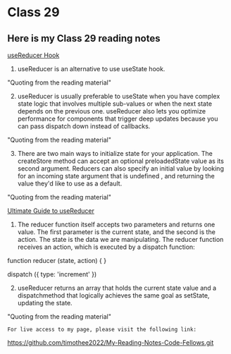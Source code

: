 # Class 29

## Here is my Class 29 reading notes

[useReducer Hook](https://reactjs.org/docs/hooks-reference.html#usereducer)

1. useReducer is an alternative to use useState hook.

"Quoting from the reading material"

2. useReducer is usually preferable to useState when you have complex state logic that involves multiple sub-values or when the next state depends on the previous one. useReducer also lets you optimize performance for components that trigger deep updates because you can pass dispatch down instead of callbacks.

"Quoting from the reading material"

3. There are two main ways to initialize state for your application. The createStore method can accept an optional preloadedState value as its second argument. Reducers can also specify an initial value by looking for an incoming state argument that is undefined , and returning the value they'd like to use as a default.

"Quoting from the reading material"

[Ultimate Guide to useReducer](https://blog.logrocket.com/guide-to-react-usereducer-hook/)

1. The reducer function itself accepts two parameters and returns one value. The first parameter is the current state, and the second is the action. The state is the data we are manipulating. The reducer function receives an action, which is executed by a dispatch function:

function reducer (state, action) { }

dispatch ({ type: 'increment' })

2. useReducer returns an array that holds the current state value and a dispatchmethod that logically achieves the same goal as setState, updating the state.

"Quoting from the reading material"


    For live access to my page, please visit the following link:
<https://github.com/timothee2022/My-Reading-Notes-Code-Fellows.git>